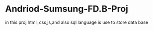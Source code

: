 # Andriod-Sumsung-FD.B-Proj
in this proj html, css,js,and also sql language is use to store data base
